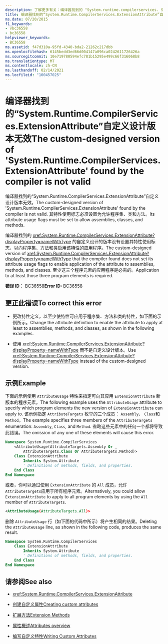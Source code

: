 ```yaml
---
description: 了解更多有关：编译器找到的 "System.runtime.compilerservices. System.runtime.compilerservices.extensionattribute" 的自定义设计版本无效
title: 编译器找到的“System.Runtime.CompilerServices.ExtensionAttribute”自定义设计版本无效
ms.date: 07/20/2015
f1_keywords:
- vbc36558
- bc36558
helpviewer_keywords:
- BC36558
ms.assetid: f47d310a-95fd-4340-bda2-21262c217dbb
ms.openlocfilehash: 6145bedd3ed66d004147a096ca0242611726426a
ms.sourcegitcommit: 10e719780594efc781b15295e499c66f316068b8
ms.translationtype: MT
ms.contentlocale: zh-CN
ms.lasthandoff: 02/14/2021
ms.locfileid: "100457025"
---
```

# <a name="the-custom-designed-version-of-systemruntimecompilerservicesextensionattribute-found-by-the-compiler-is-not-valid"></a><span data-ttu-id="7fdc7-103">编译器找到的“System.Runtime.CompilerServices.ExtensionAttribute”自定义设计版本无效</span><span class="sxs-lookup"><span data-stu-id="7fdc7-103">The custom-designed version of 'System.Runtime.CompilerServices.ExtensionAttribute' found by the compiler is not valid</span></span>

<span data-ttu-id="7fdc7-104">编译器找到的“System.Runtime.CompilerServices.ExtensionAttribute”自定义设计版本无效。</span><span class="sxs-lookup"><span data-stu-id="7fdc7-104">The custom-designed version of 'System.Runtime.CompilerServices.ExtensionAttribute' found by the compiler is not valid.</span></span> <span data-ttu-id="7fdc7-105">其特性使用标志必须设置为允许程序集、类和方法。</span><span class="sxs-lookup"><span data-stu-id="7fdc7-105">Its attribute usage flags must be set to allow assemblies, classes, and methods.</span></span>

<span data-ttu-id="7fdc7-106">编译器找到的 <xref:System.Runtime.CompilerServices.ExtensionAttribute?displayProperty=nameWithType> 的自定义设计的版本没有设置其特性使用标志，以向程序集、方法和类启用该特性的应用程序。</span><span class="sxs-lookup"><span data-stu-id="7fdc7-106">The custom-designed version of <xref:System.Runtime.CompilerServices.ExtensionAttribute?displayProperty=nameWithType> that the compiler found does not set its attribute usage flags to enable application of the attribute to assemblies, methods, and classes.</span></span> <span data-ttu-id="7fdc7-107">至少这三个程序元素的应用程序是必需的。</span><span class="sxs-lookup"><span data-stu-id="7fdc7-107">Application to at least those three program elements is required.</span></span>

<span data-ttu-id="7fdc7-108">**错误 ID：** BC36558</span><span class="sxs-lookup"><span data-stu-id="7fdc7-108">**Error ID:** BC36558</span></span>

## <a name="to-correct-this-error"></a><span data-ttu-id="7fdc7-109">更正此错误</span><span class="sxs-lookup"><span data-stu-id="7fdc7-109">To correct this error</span></span>

- <span data-ttu-id="7fdc7-110">更改特性定义，以至少使特性可应用于程序集、方法和类的特性，如下面的示例所示。</span><span class="sxs-lookup"><span data-stu-id="7fdc7-110">Change the attribute definition to enable the attribute to apply at least to assemblies, methods, and classes, as shown in the following examples.</span></span>

- <span data-ttu-id="7fdc7-111">使用 <xref:System.Runtime.CompilerServices.ExtensionAttribute?displayProperty=nameWithType> 而不是自定义设计版本。</span><span class="sxs-lookup"><span data-stu-id="7fdc7-111">Use <xref:System.Runtime.CompilerServices.ExtensionAttribute?displayProperty=nameWithType> instead of the custom-designed version.</span></span>

## <a name="example"></a><span data-ttu-id="7fdc7-112">示例</span><span class="sxs-lookup"><span data-stu-id="7fdc7-112">Example</span></span>

<span data-ttu-id="7fdc7-113">下面的示例使用 `AttributeUsage` 特性来指定可向其应用 `ExtensionAttribute` 新版本的程序元素。</span><span class="sxs-lookup"><span data-stu-id="7fdc7-113">The following example uses the `AttributeUsage` attribute to specify which program elements the new version of `ExtensionAttribute` can apply to.</span></span> <span data-ttu-id="7fdc7-114">该示例指定 `AttributeTargets` 枚举的三个成员： `Assembly`、 `Class`和 `Method`。</span><span class="sxs-lookup"><span data-stu-id="7fdc7-114">The example specifies three members of the `AttributeTargets` enumeration: `Assembly`, `Class`, and `Method`.</span></span> <span data-ttu-id="7fdc7-115">省略这些元素中的任何一个都将导致此错误。</span><span class="sxs-lookup"><span data-stu-id="7fdc7-115">The omission of any one of these elements will cause this error.</span></span>

```vb
Namespace System.Runtime.CompilerServices
    <AttributeUsage(AttributeTargets.Assembly Or _
        AttributeTargets.Class Or AttributeTargets.Method)>
    Class ExtensionAttribute
        Inherits System.Attribute
        ' Definitions of methods, fields, and properties.
    End Class
End Namespace
```

<span data-ttu-id="7fdc7-116">或者，你可以通过使用 `ExtensionAttribute` 的 `All` 成员，允许 `AttributeTargets`应用于所有程序元素。</span><span class="sxs-lookup"><span data-stu-id="7fdc7-116">Alternatively, you could allow `ExtensionAttribute` to apply to all program elements by using the `All` member of `AttributeTargets`.</span></span>

```xml
<AttributeUsage(AttributeTargets.All)>
```

<span data-ttu-id="7fdc7-117">删除 `AttributeUsage` 行（如下面的代码中所示）将产生相同的结果。</span><span class="sxs-lookup"><span data-stu-id="7fdc7-117">Deleting the `AttributeUsage` line, as shown in the following code, produces the same result.</span></span>

```vb
Namespace System.Runtime.CompilerServices
    Class ExtensionAttribute
        Inherits System.Attribute
        ' Definitions of methods, fields, and properties.
    End Class
End Namespace
```

## <a name="see-also"></a><span data-ttu-id="7fdc7-118">请参阅</span><span class="sxs-lookup"><span data-stu-id="7fdc7-118">See also</span></span>

- <xref:System.Runtime.CompilerServices.ExtensionAttribute>

- [<span data-ttu-id="7fdc7-119">创建自定义属性</span><span class="sxs-lookup"><span data-stu-id="7fdc7-119">Creating custom attributes</span></span>](../programming-guide/concepts/attributes/creating-custom-attributes.md)
- [<span data-ttu-id="7fdc7-120">扩展方法</span><span class="sxs-lookup"><span data-stu-id="7fdc7-120">Extension Methods</span></span>](../programming-guide/language-features/procedures/extension-methods.md)
- [<span data-ttu-id="7fdc7-121">属性概述</span><span class="sxs-lookup"><span data-stu-id="7fdc7-121">Attributes overview</span></span>](../programming-guide/concepts/attributes/index.md)
- [<span data-ttu-id="7fdc7-122">编写自定义特性</span><span class="sxs-lookup"><span data-stu-id="7fdc7-122">Writing Custom Attributes</span></span>](../../standard/attributes/writing-custom-attributes.md)
